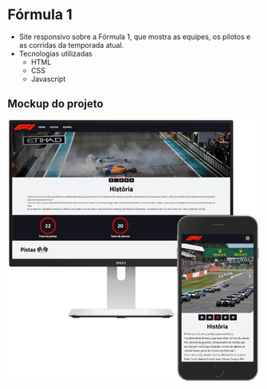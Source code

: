 # Fórmula 1
- Site responsivo sobre a Fórmula 1, que mostra as equipes, os pilotos e as corridas da temporada atual.
- Tecnologias utilizadas
  - HTML
  - CSS
  - Javascript

## Mockup do projeto
<p align="center">
<img src="https://github.com/gabrielcs04/Formula1/blob/main/assets/screenshots/SiteWebMobile.png">
</p>
